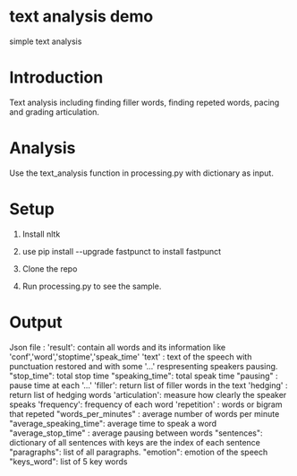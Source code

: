 # text analysis demo
simple text analysis


# Introduction 
Text analysis including finding filler words, finding repeted words, pacing and grading articulation. 

# Analysis

Use the text_analysis function in processing.py with dictionary as input.

# Setup 
1. Install nltk 

2. use  pip install --upgrade fastpunct to install fastpunct 

3. Clone the repo

4. Run processing.py to see the sample.

 # Output 
 
 Json file : 
 'result': contain all words and its information like 'conf','word','stoptime','speak_time' 
 'text' : text of the speech with punctuation restored and with some '...' respresenting speakers pausing.
 "stop_time": total stop time 
 "speaking_time": total speak time 
 "pausing" : pause time at each '...'
 'filler': return list of filler words in the text
 'hedging' : return list of hedging words
 'articulation': measure how clearly the speaker speaks
 'frequency': frequency of each word 
 'repetition' : words or bigram that repeted
 "words_per_minutes" : average number of words per minute 
 "average_speaking_time": average time to speak a word 
 "average_stop_time" : average pausing between words 
 "sentences": dictionary of all sentences with keys are the index of each sentence
 "paragraphs": list of all paragraphs.
 "emotion": emotion of the speech 
 "keys_word": list of 5 key words
 
 
 
